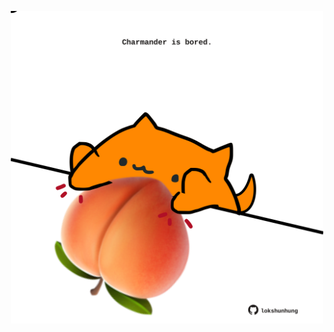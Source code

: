 <!-- built at 19/04/2024, 20:00:44 UTC -->
<p align="center">
  <img width="500" height="500" src="./ReadmeImage.svg">
</p>
